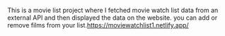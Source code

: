 This is a movie list project where I fetched movie watch list data from an external API and then displayed the data on the website. you can add or remove films from your list.https://moviewatchlist1.netlify.app/     
 
